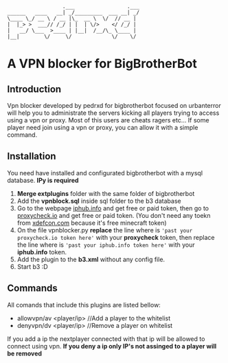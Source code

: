 

                      .___                 .___
    ______   ____   __| _/_________  ___ __| _/
    \____ \_/ __ \ / __ |\_  __ \  \/  // __ | 
    |  |_> >  ___// /_/ | |  | \/>    </ /_/ | 
    |   __/ \___  >____ | |__|  /__/\_ \____ | 
    |__|        \/     \/             \/    \/ 

# A VPN blocker for BigBrotherBot
## Introduction
Vpn blocker developed by pedrxd for bigbrotherbot focused on urbanterror
will help you to administrate the servers kicking all players trying 
to access using a vpn or proxy. Most of this users are cheats ragers etc...
If some player need join using a vpn or proxy, you can allow it with a simple command.

## Installation
You need have installed and configurated bigbrotherbot with a mysql database.
**IPy is required**
1. **Merge extplugins** folder with the same folder of bigbrotherbot
2. Add the **vpnblock.sql** inside sql folder to the b3 database
3. Go to the webpage [iphub.info](https://iphub.info/) and get free or paid token, then go to [proxycheck.io](https://proxycheck.io/) and get free or paid token. (You don't need any toekn from [xdefcon.com](https://www.xdefcon.com/) because it's free minecraft token)
4. On the file vpnblocker.py **replace** the line where is `'past your proxycheck.io token here'` with your **proxycheck** token, then replace the line where is `'past your iphub.info token here'` with your **iphub.info** token.
 5. Add the plugin to the **b3.xml** without any config file.
 6. Start b3 :D

## Commands
All comands that include this plugins are listed bellow:
  - allowvpn/av <player/ip>   //Add a player to the whitelist
  - denyvpn/dv  <player/ip>   //Remove a player on whitelist

If you add a ip the nextplayer connected with that ip will be allowed to connect using vpn.
**If you deny a ip only IP's not assinged to a player will be removed**

